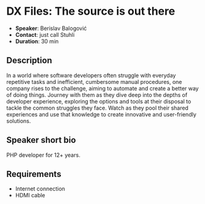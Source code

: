 # DX Files: The source is out there

- __Speaker__: Berislav Balogović
- __Contact__: just call Stuhli
- __Duration__: 30 min

## Description

In a world where software developers often struggle with everyday repetitive tasks and inefficient, cumbersome manual
procedures, one company rises to the challenge, aiming to automate and create a better way of doing things.
Journey with them as they dive deep into the depths of developer experience, exploring the options and tools at their
disposal to tackle the common struggles they face. Watch as they pool their shared experiences and use that knowledge to
create innovative and user-friendly solutions.

## Speaker short bio

PHP developer for 12+ years.

## Requirements

- Internet connection
- HDMI cable
